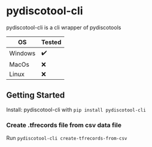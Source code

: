 # pydiscotool-cli

pydiscotool-cli is a cli wrapper of pydiscotools

| OS      | Tested             |
| ------- | ------------------ |
| Windows | :heavy_check_mark: |
| MacOs   | :x:                |
| Linux   | :x:                |

## Getting Started

Install: pydiscotool-cli with `pip install pydiscotool-cli`

### Create .tfrecords file from csv data file

Run `pydiscotool-cli create-tfrecords-from-csv`
